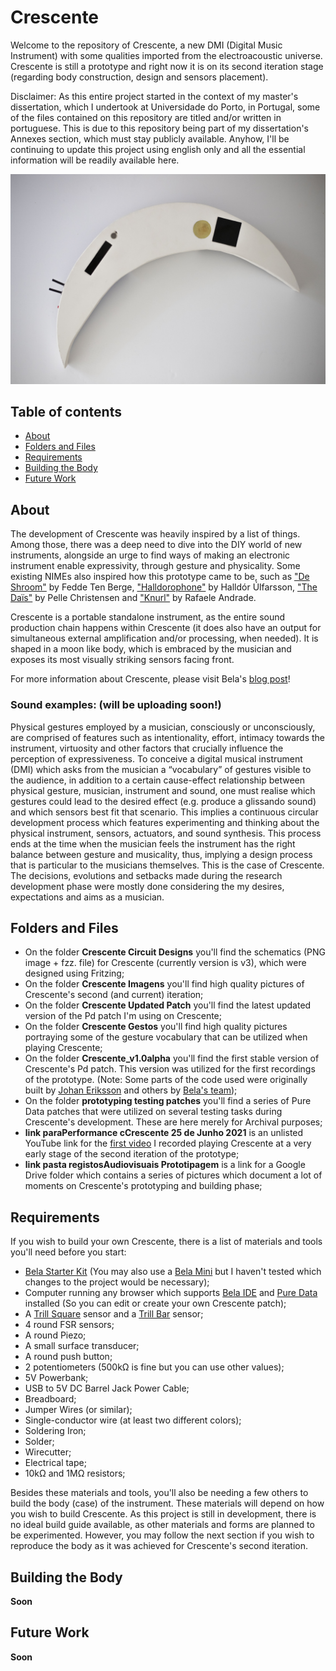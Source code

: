 # Crescente

Welcome to the repository of Crescente, a new DMI (Digital Music Instrument) with some qualities imported from the electroacoustic universe.
Crescente is still a prototype and right now it is on its second iteration stage (regarding body construction, design and sensors placement).

Disclaimer: As this entire project started in the context of my master's dissertation, which I undertook at Universidade do Porto, in Portugal, some of the files contained on this repository are titled and/or written in portuguese. This is due to this repository being part of my dissertation's Annexes section, which must stay publicly available. Anyhow, I'll be continuing to update this project using english only and all the essential information will be readily available here.

![Crescente1](/Crescente_Imagens/crescente1.jpg)

## Table of contents
  * [About](#about)
  * [Folders and Files](#folders-and-files)
  * [Requirements](#requirements)
  * [Building the Body](#building-the-body)
  * [Future Work](#future-work)
 
## About

The development of Crescente was heavily inspired by a list of things. Among those, there was a deep need to dive into the DIY world of new instruments, alongside an urge to find ways of making an electronic instrument enable expressivity, through gesture and physicality. Some existing NIMEs also inspired how this prototype came to be, such as ["De Shroom"][DESHROOM] by Fedde Ten Berge, ["Halldorophone"][HALLDOR] by Halldór Úlfarsson, ["The Daïs"][DAIS] by Pelle Christensen and ["Knurl"][KNURL] by Rafaele Andrade.

Crescente is a portable standalone instrument, as the entire sound production chain happens within Crescente (it does also have an output for simultaneous external amplification and/or processing, when needed). It is shaped in a moon like body, which is embraced by the musician and exposes its most visually striking sensors facing front.

For more information about Crescente, please visit Bela's [blog post][BLOG]!

### Sound examples: (will be uploading soon!)

Physical gestures employed by a musician, consciously or unconsciously, are comprised of features such as intentionality, effort, intimacy towards the instrument, virtuosity and other factors that crucially influence the perception of expressiveness. To conceive a digital musical instrument (DMI) which asks from the musician a “vocabulary” of gestures visible to the audience, in addition to a certain cause-effect relationship between physical gesture, musician, instrument and sound, one must realise which gestures could lead to the desired effect (e.g. produce a glissando sound) and which sensors best fit that scenario. This implies a continuous circular development process which features experimenting and thinking about the physical instrument, sensors, actuators, and sound synthesis.
This process ends at the time when the musician feels the instrument has the right balance between gesture and musicality, thus, implying a design process that is
particular to the musicians themselves. This is the case of Crescente. The decisions, evolutions and setbacks made during the research development phase were
mostly done considering the my desires, expectations and aims as a musician.


## Folders and Files

* On the folder **Crescente Circuit Designs** you'll find the schematics (PNG image + fzz. file) for Crescente (currently version is v3), which were designed using Fritzing;
* On the folder **Crescente Imagens** you'll find high quality pictures of Crescente's second (and current) iteration;
* On the folder **Crescente Updated Patch** you'll find the latest updated version of the Pd patch I'm using on Crescente;
* On the folder **Crescente Gestos** you'll find high quality pictures portraying some of the gesture vocabulary that can be utilized when playing Crescente;
* On the folder **Crescente_v1.0alpha** you'll find the first stable version of Crescente's Pd patch. This version was utilized for the first recordings of the prototype. (Note: Some parts of the code used were originally built by [Johan Eriksson][AUTO] and others by [Bela's team][BELARESOURCE]);
* On the folder **prototyping testing patches** you'll find a series of Pure Data patches that were utilized on several testing tasks during Crescente's development. These are here merely for Archival purposes;
* **link paraPerformance cCrescente 25 de Junho 2021** is an unlisted YouTube link for the [first video][FIRST] I recorded playing Crescente at a very early stage of the second iteration of the prototype;
* **link pasta registosAudiovisuais Prototipagem** is a link for a Google Drive folder which contains a series of pictures which document a lot of moments on Crescente's prototyping and building phase;


## Requirements

If you wish to build your own Crescente, there is a list of materials and tools you'll need before you start:
* [Bela Starter Kit][BELASTARTER] (You may also use a [Bela Mini][BELAMINI] but I haven't tested which changes to the project would be necessary);
* Computer running any browser which supports [Bela IDE][IDE] and [Pure Data][PD] installed (So you can edit or create your own Crescente patch);
* A [Trill Square][SQUARE] sensor and a [Trill Bar][BAR] sensor;
* 4 round FSR sensors;
* A round Piezo;
* A small surface transducer;
* A round push button;
* 2 potentiometers (500kΩ is fine but you can use other values);
* 5V Powerbank;
* USB to 5V DC Barrel Jack Power Cable;
* Breadboard;
* Jumper Wires (or similar);
* Single-conductor wire (at least two different colors);
* Soldering Iron;
* Solder;
* Wirecutter;
* Electrical tape;
* 10kΩ and 1MΩ resistors;

Besides these materials and tools, you'll also be needing a few others to build the body (case) of the instrument. These materials will depend on how you wish to build Crescente. As this project is still in development, there is no ideal build guide available, as other materials and forms are planned to be experimented. However, you may follow the next section if you wish to reproduce the body as it was achieved for Crescente's second iteration.

## Building the Body

**Soon**

## Future Work

**Soon**



[DESHROOM]: https://www.feddetenberge.nl/de-shroom
[HALLDOR]: http://www.halldorophone.info/about/
[DAIS]: https://blog.bela.io/dais-haptic-feedback-instrument/
[KNURL]: https://blog.bela.io/knurl-hybrid-cello/
[BLOG]: https://blog.bela.io/crescente-electroacoustic-instrument/
[AUTO]: https://www.automatonism.com/
[BELARESOURCE]: https://learn.bela.io/tutorials/pure-data/audio/virtual-string-synthesis/
[FIRST]: https://youtu.be/IwxxiV-YO88
[BELASTARTER]: https://shop.bela.io/products/bela-starter-kit?variant=31529851519058
[BELAMINI]: https://shop.bela.io/products/bela-mini-starter-kit?variant=30993041391698
[IDE]: https://learn.bela.io/the-ide/meet-the-ide/
[PD]: https://puredata.info/
[BAR]: https://shop.bela.io/collections/trill/products/trill-bar
[SQUARE]: https://shop.bela.io/collections/trill/products/trill-square
